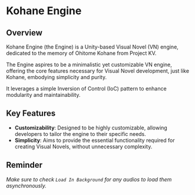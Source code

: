 ﻿# Kohane Engine

## Overview

Kohane Engine (the Engine) is a Unity-based Visual Novel (VN) engine, dedicated to the memory of Ohitome Kohane from Project KV.

The Engine aspires to be a minimalistic yet customizable VN engine, offering the core features necessary for Visual Novel development, 
just like Kohane, embodying simplicity and purity.

It leverages a simple Inversion of Control (IoC) pattern to enhance modularity and maintainability.

## Key Features

- **Customizability**: Designed to be highly customizable, allowing developers to tailor the engine to their specific needs.
- **Simplicity**: Aims to provide the essential functionality required for creating Visual Novels, without unnecessary complexity.

## Reminder
*Make sure to check `Load In Background` for any audios to load them asynchronously.*